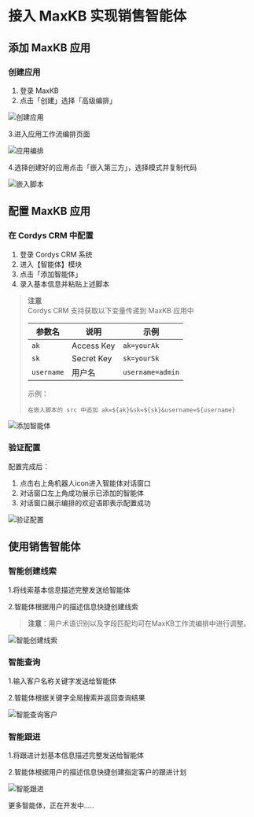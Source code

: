 # 接入 MaxKB 实现销售智能体

## 添加 MaxKB 应用

### 创建应用

1. 登录 MaxKB
2. 点击「创建」选择「高级编排」

![创建应用](../img/user_manual/maxkb-add.png)

3.进入应用工作流编排页面

![应用编排](../img/mcp/agent_mcp.png)

4.选择创建好的应用点击「嵌入第三方」，选择模式并复制代码

![嵌入脚本](../img/user_manual/maxkb-script.png)

## 配置 MaxKB 应用

### 在 Cordys CRM 中配置

1. 登录 Cordys CRM 系统
2. 进入【智能体】模块
3. 点击「添加智能体」
4. 录入基本信息并粘贴上述脚本

> **注意**  
> Cordys CRM 支持获取以下变量传递到 MaxKB 应用中
>
> | 参数名    | 说明           | 示例                  |
> |-----------|----------------|-----------------------|
> | `ak`      | Access Key     | `ak=yourAk`           |
> | `sk`      | Secret Key     | `sk=yourSk`           |
> | `username`| 用户名         | `username=admin`      |
>
> 示例：
> ```
> 在嵌入脚本的 src 中追加 ak=${ak}&sk=${sk}&username=${username}
> ```

![添加智能体](../img/user_manual/agent-add.png)

### 验证配置

配置完成后：

1. 点击右上角机器人icon进入智能体对话窗口
2. 对话窗口左上角成功展示已添加的智能体
3. 对话窗口展示编排的欢迎语即表示配置成功

![验证配置](../img/user_manual/agent-welcome.png)

## 使用销售智能体

### 智能创建线索

1.将线索基本信息描述完整发送给智能体

2.智能体根据用户的描述信息快捷创建线索

> **注意**：用户术语识别以及字段匹配均可在MaxKB工作流编排中进行调整。

![智能创建线索](../img/user_manual/agent-Create-lead.png)

### 智能查询

1.输入客户名称关键字发送给智能体

2.智能体根据关键字全局搜索并返回查询结果

![智能查询客户](../img/user_manual/agent-query-customer.png)

### 智能跟进

1.将跟进计划基本信息描述完整发送给智能体

2.智能体根据用户的描述信息快捷创建指定客户的跟进计划

![智能跟进](../img/user_manual/agent-follow-up.png)

更多智能体，正在开发中.....


